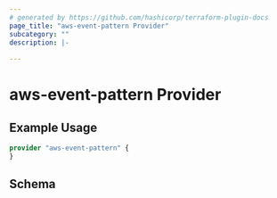 ```yaml
---
# generated by https://github.com/hashicorp/terraform-plugin-docs
page_title: "aws-event-pattern Provider"
subcategory: ""
description: |-
  
---
```


# aws-event-pattern Provider



## Example Usage

```terraform
provider "aws-event-pattern" {
}
```

<!-- schema generated by tfplugindocs -->
## Schema
